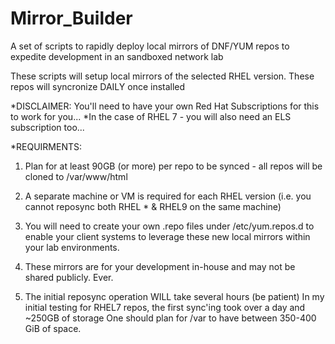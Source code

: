 # Mirror_Builder
A set of scripts to rapidly deploy local mirrors of DNF/YUM repos to expedite development in an sandboxed network lab

These scripts will setup local mirrors of the selected RHEL version.
These repos will syncronize DAILY once installed


*DISCLAIMER: You'll need to have your own Red Hat Subscriptions for this to work for you...
            *In the case of RHEL 7 - you will also need an ELS subscription too...


*REQUIRMENTS:  

1) Plan for at least 90GB (or more) per repo to be synced - all repos will be cloned to /var/www/html

2) A separate machine or VM is required for each RHEL version (i.e. you cannot reposync both RHEL * & RHEL9 on the same machine)

3) You will need to create your own .repo files under /etc/yum.repos.d to enable your client systems to leverage these new local mirrors within your lab environments.

4) These mirrors are for your development in-house and may not be shared publicly. Ever.

5) The initial reposync operation WILL take several hours (be patient)
In my initial testing for RHEL7 repos, the first sync'ing took over a day and ~250GB of storage 
One should plan for /var to have between 350-400 GiB of space.



